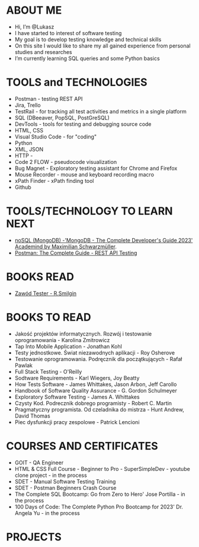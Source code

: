 # ABOUT ME #

- Hi, I’m @Lukasz
- I have started to interest of software testing
- My goal is to develop testing knowledge and technical skills
- On this site I would like to share my all gained experience from personal studies and researches
- I’m currently learning SQL queries and some Python basics

# TOOLS and TECHNOLOGIES

- Postman - testing REST API
- Jira, Trello
- TestRail - for tracking all test activities and metrics in a single platform 
- SQL (DBeeaver, PopSQL, PostGreSQL)
- DevTools - tools for testing and debugging source code
- HTML, CSS 
- Visual Studio Code - for "coding"
- Python
- XML, JSON
- HTTP - 
- Code 2 FLOW - pseudocode visualization
- Bug Magnet - Exploratory testing assistant for Chrome and Firefox
- Mouse Recorder - mouse and keyboard recording macro
- xPath Finder - xPath finding tool
- Github

# TOOLS/TECHNOLOGY TO LEARN NEXT

- [noSQL (MongoDB) -'MongoDB - The Complete Developer's Guide 2023' Academind by Maximilian Schwarzmüller](https://www.udemy.com/course/mongodb-the-complete-developers-guide/).
- [Postman: The Complete Guide - REST API Testing](https://www.udemy.com/course/postman-the-complete-guide/)



# BOOKS READ 
- [Zawód Tester - R.Smilgin](https://lubimyczytac.pl/ksiazka/291227/zawod-tester)

# BOOKS TO READ
- Jakość projektów informatycznych. Rozwój i testowanie oprogramowania - Karolina Zmitrowicz
- Tap Into Mobile Application - Jonathan Kohl
- Testy jednostkowe. Świat niezawodnych aplikacji - Roy Osherove
- Testowanie oprogramowania. Podręcznik dla początkujących - Rafał Pawlak
- Full Stack Testing - O'Reilly
- Sodtware Requirements - Karl Wiegers, Joy Beatty
- How Tests Software - James Whittakes, Jason Arbon, Jeff Carollo
- Handbook of Software Quality Assurance - G. Gordon Schulmeyer
- Exploratory Software Testing - James A. Whittakes
- Czysty Kod. Podrecznik dobrego programisty - Robert C. Martin
- Pragmatyczny programista. Od czeladnika do mistrza - Hunt Andrew, David Thomas
- Piec dysfunkcji pracy zespolowe - Patrick Lencioni

# COURSES AND CERTIFICATES

- GOIT - QA Engineer
- HTML & CSS Full Course - Beginner to Pro - SuperSimpleDev - youtube clone project - in the process
- SDET - Manual Software Testing Training
- SDET - Postman Beginners Crash Course
- The Complete SQL Bootcamp: Go from Zero to Hero' Jose Portilla - in the process
- 100 Days of Code: The Complete Python Pro Bootcamp for 2023' Dr. Angela Yu - in the process

# PROJECTS


<!---
LukasGolebiewski/LukasGolebiewski is a ✨ special ✨ repository because its `README.md` (this file) appears on your GitHub profile.
You can click the Preview link to take a look at your changes.
--->
